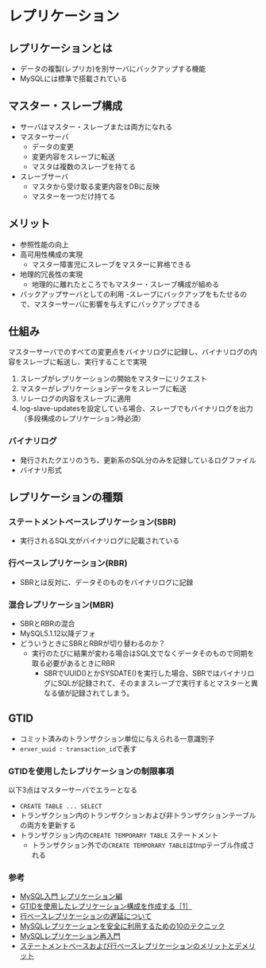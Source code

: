レプリケーション
===

## レプリケーションとは
- データの複製(レプリカ)を別サーバにバックアップする機能
- MySQLには標準で搭載されている

## マスター・スレーブ構成
- サーバはマスター・スレーブまたは両方になれる
- マスターサーバ
  - データの変更
  - 変更内容をスレーブに転送
  - マスタは複数のスレーブを持てる
- スレーブサーバ
  - マスタから受け取る変更内容をDBに反映
  - マスターを一つだけ持てる

## メリット
- 参照性能の向上
- 高可用性構成の実現
  - マスター障害児にスレーブをマスターに昇格できる
- 地理的冗長性の実現
  - 地理的に離れたところでもマスター・スレーブ構成が組める
- バックアップサーバとしての利用
  -スレーブにバックアップをもたせるので、マスターサーバに影響を与えずにバックアップできる

## 仕組み

マスターサーバでのすべての変更点をバイナリログに記録し、バイナリログの内容をスレーブに転送し、実行することで実現

1. スレーブがレプリケーションの開始をマスターにリクエスト
2. マスターがレプリケーションデータをスレーブに転送
3. リレーログの内容をスレーブに適用
4. log-slave-updatesを設定している場合、スレーブでもバイナリログを出力（多段構成のレプリケーション時必須）

### バイナリログ
- 発行されたクエリのうち、更新系のSQL分のみを記録しているログファイル
- バイナリ形式


## レプリケーションの種類

### ステートメントベースレプリケーション(SBR)
- 実行されるSQL文がバイナリログに記載されている

### 行ベースレプリケーション(RBR)
- SBRとは反対に、データそのものをバイナリログに記録

### 混合レプリケーション(MBR)
- SBRとRBRの混合
- MySQL5.1.12以降デフォ
- どういうときにSBRとRBRが切り替わるのか？
  - 実行のたびに結果が変わる場合はSQL文でなくデータそのもので同期を取る必要があるときにRBR
    - SBRでUUID()とかSYSDATE()を実行した場合、SBRではバイナリログにSQLが記録されて、そのままスレーブで実行するとマスターと異なる値が記録されてしまう。

## GTID
- コミット済みのトランザクション単位に与えられる一意識別子
- `erver_uuid : transaction_id`で表す

### GTIDを使用したレプリケーションの制限事項
以下3点はマスターサーバでエラーとなる

- `CREATE TABLE ... SELECT`
- トランザクション内のトランザクションおよび非トランザクションテーブルの両方を更新する
- トランザクション内の`CREATE TEMPORARY TABLE` ステートメント
  - トランザクション外での`CREATE TEMPORARY TABLE`はtmpテーブル作成される

### 参考
- [MySQL入門 レプリケーション編](https://qiita.com/Tocyuki/items/c224cef57493f536a941)
- [GTIDを使用したレプリケーション構成を作成する［1］](https://gihyo.jp/dev/serial/01/mysql-road-construction-news/0024)
- [行ベースレプリケーションの遅延について](https://gihyo.jp/dev/serial/01/mysql-road-construction-news/0034)
- [MySQLレプリケーションを安全に利用するための10のテクニック](http://nippondanji.blogspot.com/2009/03/mysql10.html)
- [MySQLレプリケーション再入門](https://qiita.com/snoguchi/items/43247a433973d09f7c08)
- [ステートメントベースおよび行ベースレプリケーションのメリットとデメリット](https://dev.mysql.com/doc/refman/5.6/ja/replication-sbr-rbr.html)
